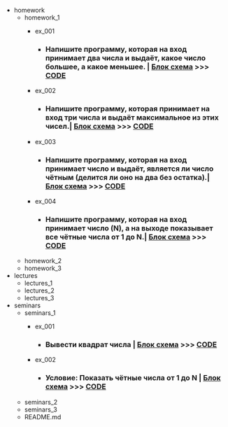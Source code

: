 - homework
    - homework_1
        - ex_001 

            - ### Напишите программу, которая на вход принимает два числа и выдаёт, какое число большее, а какое меньшее. | [Блок схема](homework/homework_1/ex_001/diagram.drawio.png) >>> [CODE](homework/homework_1/ex_001/Program.cs)

        - ex_002

            - ### Напишите программу, которая принимает на вход три числа и выдаёт максимальное из этих чисел.| [Блок схема](homework/homework_1/ex_002/diagram.drawio.png) >>> [CODE](homework/homework_1/ex_002/Program.cs)

        - ex_003

            - ### Напишите программу, которая на вход принимает число и выдаёт, является ли число чётным (делится ли оно на два без остатка).| [Блок схема](homework/homework_1/ex_003/diagram.drawio.png) >>> [CODE](homework/homework_1/ex_003/Program.cs)

        - ex_004

            - ### Напишите программу, которая на вход принимает число (N), а на выходе показывает все чётные числа от 1 до N.| [Блок схема](homework/homework_1/ex_004/diagram.drawio.png) >>> [CODE](homework/homework_1/ex_004/Program.cs)
    - homework_2
    - homework_3
- lectures
    - lectures_1
    - lectures_2
    - lectures_3
- seminars
    - seminars_1
        - ex_001 

            - ### Вывести квадрат числа | [Блок схема](seminars/seminars_1/ex_001/diagram.drawio.png) >>> [CODE](seminars/seminars_1/ex_001) 

        - ex_002 

            - ### Условие: Показать чётные числа от 1 до N | [Блок схема](seminars/seminars_1/ex_002/diagram.drawio.png) >>> [CODE](seminars/seminars_1/ex_002/Program.cs) 
    - seminars_2
    - seminars_3
    - README.md